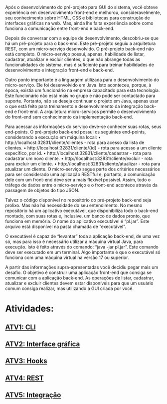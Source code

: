Após o desenvolvimento do pré-projeto para GUI do sistema, você obteve experiência em desenvolvimento
front-end e melhorou, consideravelmente, seu conhecimento sobre HTML, CSS e bibliotecas para construção
de interfaces gráficas na web. Mas, ainda lhe falta experiência sobre como funciona a comunicação entre
front-end e back-end.

Depois de conversar com a equipe de desenvolvimento, descobriu-se que há um pré-projeto para o back-end.
Este pré-projeto seguiu a arquitetura REST, com um micro-serviço desenvolvido.
O pré-projeto back-end não está completo. O micro-serviço possui, apenas, habilidade de listar, cadastrar,
atualizar e excluir clientes, o que não abrange todas as funcionalidades do sistema, mas é suficiente para
treinar habilidades de desenvolvimento e integração front-end e back-end.

Outro ponto importante é a linguagem utilizada para o desenvolvimento do micro-serviço. Ele foi
desenvolvido em Java. Isto aconteceu, porque, à época, existia um funcionário na empresa capacitado para
esta tecnologia. Este funcionário não está mais no grupo e não pode ser contactado para suporte. Portanto,
não se deseja continuar o projeto em Java, apenas usar o que está feito para treinamento e desenvolvimento
da integração back-end e front-end. A arquitetura micro-serviços permite o desenvolvimento do front-end
sem conhecimento da implementação back-end.

Para acessar as informações do serviço deve-se conhecer suas rotas, seus end-points. O pré-projeto back-end
possui os seguintes end-points, considerando a execução em máquina local:
• http://localhost:32831/cliente/clientes - rota para acesso da lista de clientes.
• http://localhost:32831/cliente/{id} - rota para acesso a um cliente específico, por id.
• http://localhost:32831/cliente/cadastrar - rota para cadastrar um novo cliente.
• http://localhost:32831/cliente/excluir - rota para excluir um cliente.
• http://localhost:32831/cliente/atualizar - rota para atualizar um cliente.
O micro-serviço segue parte dos critérios necessários para ser considerado uma aplicação RESTful e, portanto,
a comunicação dele com um front-end deve ser a mais flexível possível. Assim, todo o tráfego de dados entre
o micro-serviço e o front-end acontece através da passagem de objetos do tipo JSON.

Talvez o código disponível no repositório do pré-projeto back-end seja prolixo. Mas não há necessidade do
seu entendimento. No mesmo repositório há um aplicativo executável, que disponibiliza todo o back-end
montado, com suas rotas e, inclusive, um banco de dados pronto, que funciona em memória. O nome do
aplicativo executável é “pl.jar”. Este arquivo está disponível na pasta chamada de “executável”.

O executável é capaz de “levantar” toda a aplicação back-end, de uma vez só, mas para isso é necessário
utilizar a máquina virtual Java, para execução. Isto é feito através do comando: “java -jar pl.jar”. Este comando
deve ser executado em um terminal. Algo importante é que o executável só funciona com uma máquina
virtual na versão 17 ou superior.

A partir das informações supra-apresentadas você decidiu pegar mais um desafio. O objetivo é construir uma
aplicação front-end que consiga se comunicar com a aplicação back-end. As operações de listar, cadastrar,
atualizar e excluir clientes devem estar disponíveis para que um usuário comum consiga realizar, mas
utilizando a GUI criada por você.

# Atividades:
## <a href='https://github.com/GaSiqueira/Atividades-TP-2023/tree/Atv1'>**ATV1: CLI**</a>
## <a href='https://github.com/GaSiqueira/Atividades-TP-2023/tree/Atv2'>**ATV2: Interface gráfica**</a>
## <a href='https://github.com/GaSiqueira/Atividades-TP-2023/tree/Atv3'>**ATV3: Hooks**</a>
## <a href='https://github.com/GaSiqueira/Atividades-TP-2023/tree/Atv4'>**ATV4: REST**</a>
## <a href='https://github.com/GaSiqueira/Atividades-TP-2023/tree/Atv5'>**ATV5: Integração**</a>
